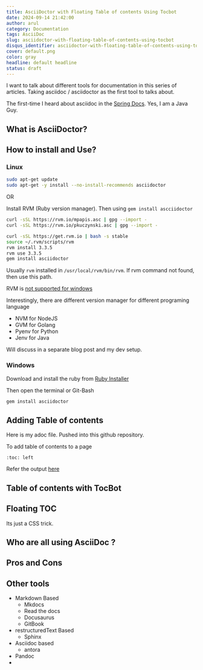 ```yaml
---
title: AsciiDoctor with Floating Table of contents Using Tocbot
date: 2024-09-14 21:42:00
author: arul
category: Documentation
tags: AsciiDoc
slug: asciidoctor-with-floating-table-of-contents-using-tocbot
disqus_identifier: asciidoctor-with-floating-table-of-contents-using-tocbot
cover: default.png
color: gray
headline: default headline
status: draft
---
```

I want to talk about different tools for documentation in this series of articles. Taking asciidoc / asciidoctor as the first tool to talks about.

The first-time I heard about asciidoc in the [Spring Docs](https://github.com/spring-io/spring-doc-resources/tree/master). Yes, I am a Java Guy.

## What is AsciiDoctor?


## How to install and Use?

### Linux

```bash
sudo apt-get update
sudo apt-get -y install --no-install-recommends asciidoctor
```

OR

Install RVM (Ruby version manager). Then using `gem install ascciidoctor`

```bash
curl -sSL https://rvm.io/mpapis.asc | gpg --import -
curl -sSL https://rvm.io/pkuczynski.asc | gpg --import -

curl -sSL https://get.rvm.io | bash -s stable
source ~/.rvm/scripts/rvm
rvm install 3.3.5
rvm use 3.3.5
gem install asciidoctor
```

Usually `rvm` installed in `/usr/local/rvm/bin/rvm`. If rvm command not found, then use this path.

RVM is [not supported for windows](https://github.com/rvm/rvm/issues/4645)

Interestingly, there are different version manager for different programing language

* NVM for NodeJS
* GVM for Golang
* Pyenv for Python
* Jenv for Java

Will discuss in a separate blog post and my dev setup.
### Windows

Download and install the ruby from [Ruby Installer](https://github.com/oneclick/rubyinstaller2/releases/download/RubyInstaller-3.3.5-1/rubyinstaller-3.3.5-1-x64.exe)

Then open the terminal or Git-Bash

```bash
gem install asciidoctor
```

## Adding Table of contents

Here is my adoc file. Pushed into this github repository.

To add table of contents to a page

```asciidoc
:toc: left

```


Refer the output [here](https://arulrajnet.github.io/asciidoctor-tocbot/toc-without-tocbot.html)
## Table of contents with TocBot


## Floating TOC

Its just a CSS trick.


## Who are all using AsciiDoc ?



## Pros and Cons



## Other tools

* Markdown Based
	* Mkdocs
	* Read the docs
	* Docusaurus
	* GitBook
* restructuredText Based
	* Sphinx
* Asciidoc based
	* antora
* Pandoc
*
